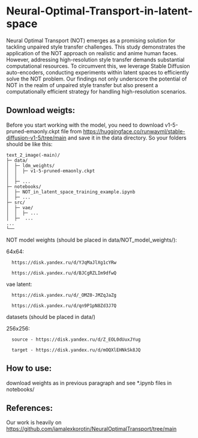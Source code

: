 # Neural-Optimal-Transport-in-latent-space

Neural Optimal Transport (NOT) emerges as a promising solution for tackling unpaired style transfer challenges. This study demonstrates the application of the NOT approach on realistic and anime human faces. However, addressing high-resolution style transfer demands substantial computational resources. To circumvent this, we leverage Stable Diffusion auto-encoders, conducting experiments within latent spaces to efficiently solve the NOT problem. Our findings not only underscore the potential of NOT in the realm of unpaired style transfer but also present a computationally efficient strategy for handling high-resolution scenarios.



## Download weigts:
Before you start working with the model, you need to download v1-5-pruned-emaonly.ckpt
file from https://huggingface.co/runwayml/stable-diffusion-v1-5/tree/main and save it in the data directory.
So your folders should be like this:
   
    text_2_image(-main)/
    ├─ data/
    │  ├─ ldm_weights/
    │  │  ├─ v1-5-pruned-emaonly.ckpt
    │  │
    │  ├─ ...
    ├─ notebooks/
    │  ├─ NOT_in_latent_space_training_example.ipynb
    │  ├─ ...
    ├─ src/ 
    │  ├─ vae/
    │  │  ├─ ...
    │  ├─  ...
    ...
    └── 

NOT model weights (should be placed in data/NOT_model_weights/):

   64x64:
   
      https://disk.yandex.ru/d/YJqMaJlXg1cYRw
      
      https://disk.yandex.ru/d/BJCgRZLIm9dfwQ
      
   vae latent:
   
      https://disk.yandex.ru/d/_OMZ0-JMZqJaZg
      
      https://disk.yandex.ru/d/qn9P1pN8Zd3J7Q
      
datasets (should be placed in data/)

   256x256:
   
      source - https://disk.yandex.ru/d/Z_EOL0dUuxJYug
      
      target - https://disk.yandex.ru/d/mOQXlEHNkSk8JQ

      
## How to use:
download weights as in previous paragraph and see *.ipynb files in notebooks/ 



## References:
Our work is heavily on https://github.com/iamalexkorotin/NeuralOptimalTransport/tree/main

